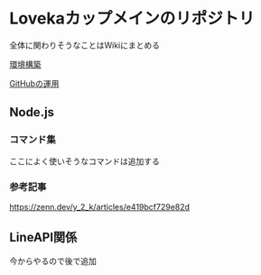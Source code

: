 # Lovekaカップメインのリポジトリ

全体に関わりそうなことはWikiにまとめる

[環境構築](https://github.com/jyogi-web/loveka-2024/wiki)

[GitHubの運用](https://github.com/jyogi-web/loveka-2024/wiki/Git%E3%81%AE%E9%81%8B%E7%94%A8%E3%81%AB%E3%81%A4%E3%81%84%E3%81%A6)

## Node.js

### コマンド集

ここによく使いそうなコマンドは追加する

### 参考記事

https://zenn.dev/y_2_k/articles/e419bcf729e82d

## LineAPI関係

今からやるので後で追加